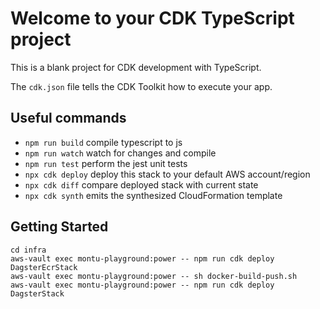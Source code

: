 # Welcome to your CDK TypeScript project

This is a blank project for CDK development with TypeScript.

The `cdk.json` file tells the CDK Toolkit how to execute your app.

## Useful commands

* `npm run build`   compile typescript to js
* `npm run watch`   watch for changes and compile
* `npm run test`    perform the jest unit tests
* `npx cdk deploy`  deploy this stack to your default AWS account/region
* `npx cdk diff`    compare deployed stack with current state
* `npx cdk synth`   emits the synthesized CloudFormation template

## Getting Started

```
cd infra
aws-vault exec montu-playground:power -- npm run cdk deploy DagsterEcrStack
aws-vault exec montu-playground:power -- sh docker-build-push.sh 
aws-vault exec montu-playground:power -- npm run cdk deploy DagsterStack
```